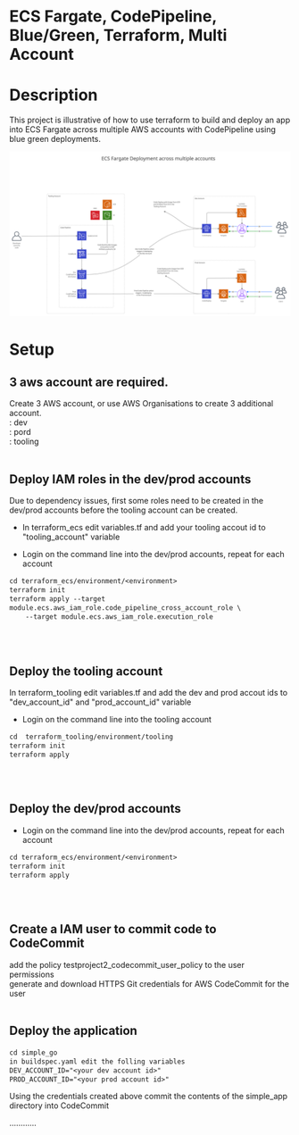 # ECS Fargate, CodePipeline, Blue/Green, Terraform, Multi Account

# Description

This project is illustrative of how to use terraform to build and deploy an app into ECS Fargate across multiple AWS accounts with CodePipeline using blue green deployments.

![Diagram](./Diagram.jpg)
<br>
# Setup

## 3 aws account are required. 
Create 3 AWS account, or use AWS Organisations to create 3 additional account.\
: dev\
: pord\
: tooling
<br><br>
## Deploy IAM roles in the dev/prod accounts

Due to dependency issues, first some roles need to be created in the dev/prod accounts before the tooling account can be created. 

- In terraform_ecs edit variables.tf and add your tooling accout id to "tooling_account" variable

- Login on the command line into the dev/prod accounts, repeat for each account

```
cd terraform_ecs/environment/<environment>
terraform init
terraform apply --target module.ecs.aws_iam_role.code_pipeline_cross_account_role \
    --target module.ecs.aws_iam_role.execution_role
```
<br><br>
## Deploy the tooling account

In terraform_tooling edit variables.tf and add the dev and prod accout ids to "dev_account_id" and "prod_account_id" variable

- Login on the command line into the tooling account
```
cd  terraform_tooling/environment/tooling 
terraform init
terraform apply
```
<br><br>
## Deploy the dev/prod accounts

- Login on the command line into the dev/prod accounts, repeat for each account
```
cd terraform_ecs/environment/<environment>
terraform init
terraform apply 
```
<br><br>
## Create a IAM user to commit code to CodeCommit

add the policy testproject2_codecommit_user_policy to the user permissions\
generate and download HTTPS Git credentials for AWS CodeCommit for the user
<br><br>
## Deploy the application 

```
cd simple_go
in buildspec.yaml edit the folling variables 
DEV_ACCOUNT_ID="<your dev account id>"
PROD_ACCOUNT_ID="<your prod account id>"
```

Using the credentials created above commit the contents of the simple_app directory into CodeCommit

............



